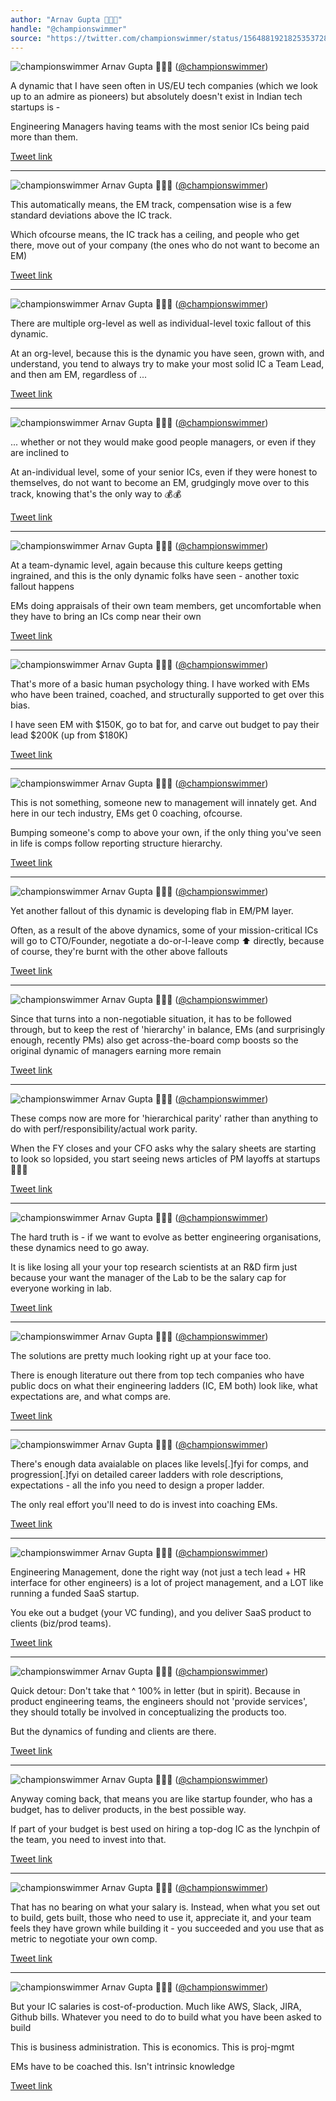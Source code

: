 ```yaml
---
author: "Arnav Gupta 💉💉💉"
handle: "@championswimmer"
source: "https://twitter.com/championswimmer/status/1564881921825353728"
---
```

![championswimmer](../images/championswimmer-63066473.jpg)
Arnav Gupta 💉💉💉 ([@championswimmer](https://twitter.com/championswimmer))

A dynamic that I have seen often in US/EU tech companies (which we look up to an admire as pioneers) but absolutely doesn't exist in Indian tech startups is - 

Engineering Managers having teams with the most senior ICs being paid more than them.

[Tweet link](https://twitter.com/championswimmer/status/1564881921825353728)

---

![championswimmer](../images/championswimmer-63066473.jpg)
Arnav Gupta 💉💉💉 ([@championswimmer](https://twitter.com/championswimmer))

This automatically means, the EM track, compensation wise is a few standard deviations above the IC track. 

Which ofcourse means, the IC track has a ceiling, and people who get there, move out of your company (the ones who do not want to become an EM)

[Tweet link](https://twitter.com/championswimmer/status/1564881924107014144)

---

![championswimmer](../images/championswimmer-63066473.jpg)
Arnav Gupta 💉💉💉 ([@championswimmer](https://twitter.com/championswimmer))

There are multiple org-level as well as individual-level toxic fallout of this dynamic. 

At an org-level, because this is the dynamic you have seen, grown with, and understand, you tend to always try to make your most solid IC a Team Lead, and then am EM, regardless of ...

[Tweet link](https://twitter.com/championswimmer/status/1564881926644649984)

---

![championswimmer](../images/championswimmer-63066473.jpg)
Arnav Gupta 💉💉💉 ([@championswimmer](https://twitter.com/championswimmer))

... whether or not they would make good people managers, or even if they are inclined to

At an-individual level, some of your senior ICs, even if they were honest to themselves, do not want to become an EM, grudgingly move over to this track, knowing that's the only way to 💰💰

[Tweet link](https://twitter.com/championswimmer/status/1564881928880148481)

---

![championswimmer](../images/championswimmer-63066473.jpg)
Arnav Gupta 💉💉💉 ([@championswimmer](https://twitter.com/championswimmer))

At a team-dynamic level, again because this culture keeps getting ingrained, and this is the only dynamic folks have seen - another toxic fallout happens

EMs doing appraisals of their own team members, get uncomfortable when they have to bring an ICs comp near their own

[Tweet link](https://twitter.com/championswimmer/status/1564881931304464384)

---

![championswimmer](../images/championswimmer-63066473.jpg)
Arnav Gupta 💉💉💉 ([@championswimmer](https://twitter.com/championswimmer))

That's more of a basic human psychology thing. I have worked with EMs who have been trained, coached, and structurally supported to get over this bias. 

I have seen EM with $150K, go to bat for, and carve out budget to pay their lead $200K (up from $180K)

[Tweet link](https://twitter.com/championswimmer/status/1564881933452001280)

---

![championswimmer](../images/championswimmer-63066473.jpg)
Arnav Gupta 💉💉💉 ([@championswimmer](https://twitter.com/championswimmer))

This is not something, someone new to management will innately get. And here in our tech industry, EMs get 0 coaching, ofcourse.

Bumping someone's comp to above your own, if the only thing you've seen in life is comps follow reporting structure hierarchy.

[Tweet link](https://twitter.com/championswimmer/status/1564881935402356736)

---

![championswimmer](../images/championswimmer-63066473.jpg)
Arnav Gupta 💉💉💉 ([@championswimmer](https://twitter.com/championswimmer))

Yet another fallout of this dynamic is developing flab in EM/PM layer. 

Often, as a result of the above dynamics, some of your mission-critical ICs will go to CTO/Founder, negotiate a do-or-I-leave comp ⬆️ directly, because of course, they're burnt with the other above fallouts

[Tweet link](https://twitter.com/championswimmer/status/1564881937738522624)

---

![championswimmer](../images/championswimmer-63066473.jpg)
Arnav Gupta 💉💉💉 ([@championswimmer](https://twitter.com/championswimmer))

Since that turns into a non-negotiable situation, it has to be followed through, but to keep the rest of 'hierarchy' in balance, EMs (and surprisingly enough, recently PMs) also get across-the-board comp boosts so the original dynamic of managers earning more remain

[Tweet link](https://twitter.com/championswimmer/status/1564881940884336640)

---

![championswimmer](../images/championswimmer-63066473.jpg)
Arnav Gupta 💉💉💉 ([@championswimmer](https://twitter.com/championswimmer))

These comps now are more for 'hierarchical parity' rather than anything to do with perf/responsibility/actual work parity. 

When the FY closes and your CFO asks why the salary sheets are starting to look so lopsided, you start seeing news articles of PM layoffs at startups 🤷🏻‍♂️

[Tweet link](https://twitter.com/championswimmer/status/1564881943837155328)

---

![championswimmer](../images/championswimmer-63066473.jpg)
Arnav Gupta 💉💉💉 ([@championswimmer](https://twitter.com/championswimmer))

The hard truth is - if we want to evolve as better engineering organisations, these dynamics need to go away. 

It is like losing all your your top research scientists at an R&D firm just because your want the manager of the Lab to be the salary cap for everyone working in lab.

[Tweet link](https://twitter.com/championswimmer/status/1564885124235153408)

---

![championswimmer](../images/championswimmer-63066473.jpg)
Arnav Gupta 💉💉💉 ([@championswimmer](https://twitter.com/championswimmer))

The solutions are pretty much looking right up at your face too. 

There is enough literature out there from top tech companies who have public docs on what their engineering ladders (IC, EM both) look like, what expectations are, and what comps are.

[Tweet link](https://twitter.com/championswimmer/status/1564885126319730688)

---

![championswimmer](../images/championswimmer-63066473.jpg)
Arnav Gupta 💉💉💉 ([@championswimmer](https://twitter.com/championswimmer))

There's enough data avaialable on places like levels[.]fyi for comps, and progression[.]fyi on detailed career ladders with role descriptions, expectations - all the info you need to design a proper ladder. 

The only real effort you'll need to do is invest into coaching EMs.

[Tweet link](https://twitter.com/championswimmer/status/1564885128228196353)

---

![championswimmer](../images/championswimmer-63066473.jpg)
Arnav Gupta 💉💉💉 ([@championswimmer](https://twitter.com/championswimmer))

Engineering Management, done the right way (not just a tech lead + HR interface for other engineers) is a lot of project management, and a LOT like running a funded SaaS startup. 

You eke out a budget (your VC funding), and you deliver SaaS product to clients (biz/prod teams).

[Tweet link](https://twitter.com/championswimmer/status/1564888974224551939)

---

![championswimmer](../images/championswimmer-63066473.jpg)
Arnav Gupta 💉💉💉 ([@championswimmer](https://twitter.com/championswimmer))

Quick detour: Don't take that ^  100% in letter (but in spirit). Because in product engineering teams, the engineers should not 'provide services', they should totally be involved in conceptualizing the products too. 

But the dynamics of funding and clients are there.

[Tweet link](https://twitter.com/championswimmer/status/1564888977441976322)

---

![championswimmer](../images/championswimmer-63066473.jpg)
Arnav Gupta 💉💉💉 ([@championswimmer](https://twitter.com/championswimmer))

Anyway coming back, that means you are like startup founder, who has a budget, has to deliver products, in the best possible way. 

If part of your budget is best used on hiring a top-dog IC as the lynchpin of the team, you need to invest into that.

[Tweet link](https://twitter.com/championswimmer/status/1564888979694006277)

---

![championswimmer](../images/championswimmer-63066473.jpg)
Arnav Gupta 💉💉💉 ([@championswimmer](https://twitter.com/championswimmer))

That has no bearing on what your salary is. Instead, when what you set out to build, gets built, those who need to use it, appreciate it, and your team feels they have grown while building it - you succeeded and you use that as metric to negotiate your own comp.

[Tweet link](https://twitter.com/championswimmer/status/1564888981774299136)

---

![championswimmer](../images/championswimmer-63066473.jpg)
Arnav Gupta 💉💉💉 ([@championswimmer](https://twitter.com/championswimmer))

But your IC salaries is cost-of-production. Much like AWS, Slack, JIRA, Github bills. Whatever you need to do to build what you have been asked to build

This is business administration. This is economics. This is proj-mgmt

EMs have to be coached this. Isn't intrinsic knowledge

[Tweet link](https://twitter.com/championswimmer/status/1564888984202792960)